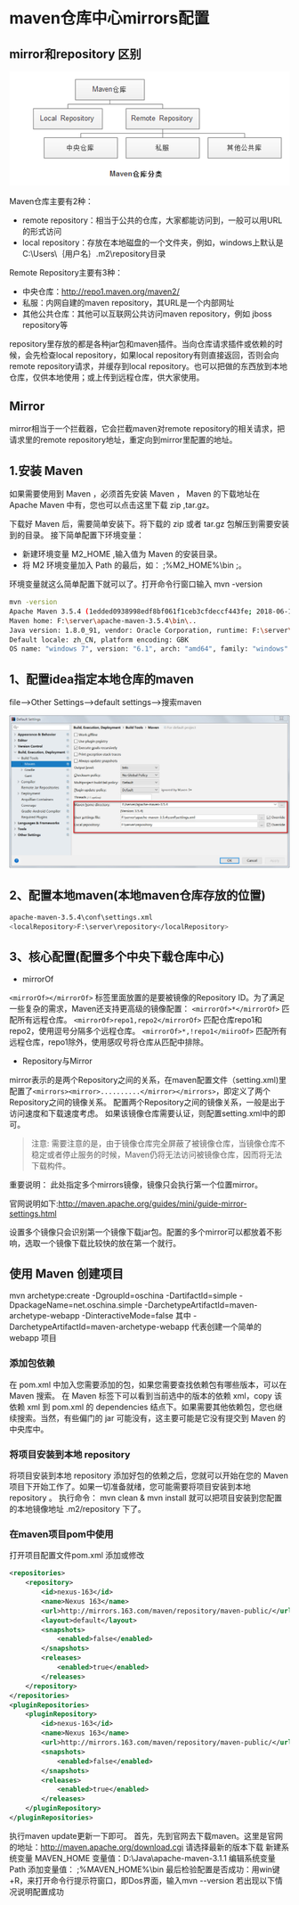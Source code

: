 # maven仓库中心mirrors配置

## mirror和repository 区别

![mirror和repository 区别](img/mirror_diff.png)

Maven仓库主要有2种：
* remote repository：相当于公共的仓库，大家都能访问到，一般可以用URL的形式访问
* local repository：存放在本地磁盘的一个文件夹，例如，windows上默认是C:\Users\｛用户名｝\.m2\repository目录

Remote Repository主要有3种：
* 中央仓库：http://repo1.maven.org/maven2/ 
* 私服：内网自建的maven repository，其URL是一个内部网址 
* 其他公共仓库：其他可以互联网公共访问maven repository，例如 jboss repository等

repository里存放的都是各种jar包和maven插件。当向仓库请求插件或依赖的时候，会先检查local repository，如果local repository有则直接返回，否则会向remote repository请求，并缓存到local repository。也可以把做的东西放到本地仓库，仅供本地使用；或上传到远程仓库，供大家使用。 

## Mirror

mirror相当于一个拦截器，它会拦截maven对remote repository的相关请求，把请求里的remote repository地址，重定向到mirror里配置的地址。

## 1.安装 Maven
 
如果需要使用到 Maven ，必须首先安装 Maven ， Maven 的下载地址在 Apache Maven 中有，您也可以点击这里下载 zip ,tar.gz。

下载好 Maven 后，需要简单安装下。将下载的  zip  或者  tar.gz  包解压到需要安装到的目录。 接下简单配置下环境变量：

* 新建环境变量  M2_HOME  ,输入值为 Maven 的安装目录。
* 将 M2 环境变量加入  Path  的最后，如：  ;%M2_HOME%\bin  ;。

环境变量就这么简单配置下就可以了。打开命令行窗口输入  mvn -version

```bash
mvn -version
Apache Maven 3.5.4 (1edded0938998edf8bf061f1ceb3cfdeccf443fe; 2018-06-18T
Maven home: F:\server\apache-maven-3.5.4\bin\..
Java version: 1.8.0_91, vendor: Oracle Corporation, runtime: F:\server\Ja
Default locale: zh_CN, platform encoding: GBK
OS name: "windows 7", version: "6.1", arch: "amd64", family: "windows"
```

## 1、配置idea指定本地仓库的maven

file-->Other Settings-->default settings-->搜索maven

![maven_idea](img/maven_idea.jpg)

## 2、配置本地maven(本地maven仓库存放的位置)

```bash
apache-maven-3.5.4\conf\settings.xml
<localRepository>F:\server\repository</localRepository>
```
## 3、核心配置(配置多个中央下载仓库中心)

* mirrorOf

`<mirrorOf></mirrorOf>`
标签里面放置的是要被镜像的Repository ID。为了满足一些复杂的需求，Maven还支持更高级的镜像配置： 
`<mirrorOf>*</mirrorOf>` 
匹配所有远程仓库。 
`<mirrorOf>repo1,repo2</mirrorOf>` 
匹配仓库repo1和repo2，使用逗号分隔多个远程仓库。 
`<mirrorOf>*,!repo1</miiroOf>`
匹配所有远程仓库，repo1除外，使用感叹号将仓库从匹配中排除。

* Repository与Mirror

mirror表示的是两个Repository之间的关系，在maven配置文件（setting.xml)里配置了`<mirrors><mirror>..........</mirror></mirrors>`，即定义了两个Repository之间的镜像关系。
配置两个Repository之间的镜像关系，一般是出于访问速度和下载速度考虑。
如果该镜像仓库需要认证，则配置setting.xml中的<server></server>即可。

>注意: 需要注意的是，由于镜像仓库完全屏蔽了被镜像仓库，当镜像仓库不稳定或者停止服务的时候，Maven仍将无法访问被镜像仓库，因而将无法下载构件。

重要说明：
此处指定多个mirrors镜像，镜像只会执行第一个位置mirror。

官网说明如下:http://maven.apache.org/guides/mini/guide-mirror-settings.html

设置多个镜像只会识别第一个镜像下载jar包。配置的多个mirror可以都放着不影响，选取一个镜像下载比较快的放在第一个就行。

## 使用 Maven 创建项目
mvn archetype:create -DgroupId=oschina -DartifactId=simple -DpackageName=net.oschina.simple  -DarchetypeArtifactId=maven-archetype-webapp -DinteractiveMode=false
其中   -DarchetypeArtifactId=maven-archetype-webapp   代表创建一个简单的 webapp 项目

### 添加包依赖

在 pom.xml 中加入您需要添加的包，如果您需要查找依赖包有哪些版本，可以在 Maven 搜索。
在 Maven 标签下可以看到当前选中的版本的依赖 xml，copy 该依赖 xml 到  pom.xml  的  dependencies  结点下。如果需要其他依赖包，您也继续搜索。当然，有些偏门的 jar 可能没有，这主要可能是它没有提交到 Maven 的中央库中。

### 将项目安装到本地 repository

将项目安装到本地 repository
添加好包的依赖之后，您就可以开始在您的 Maven 项目下开始工作了。如果一切准备就绪，您可能需要将项目安装到本地  repository  。
执行命令： mvn clean & mvn install 就可以把项目安装到您配置的本地镜像地址  .m2/repository  下了。

### 在maven项目pom中使用
打开项目配置文件pom.xml
添加或修改
```xml
<repositories>
    <repository>
        <id>nexus-163</id>
        <name>Nexus 163</name>
        <url>http://mirrors.163.com/maven/repository/maven-public/</url>
        <layout>default</layout>
        <snapshots>
            <enabled>false</enabled>
        </snapshots>
        <releases>
            <enabled>true</enabled>
        </releases>
    </repository>
</repositories>
<pluginRepositories>
	<pluginRepository>
        <id>nexus-163</id>
        <name>Nexus 163</name>
        <url>http://mirrors.163.com/maven/repository/maven-public/</url>
        <snapshots>
            <enabled>false</enabled>
        </snapshots>
        <releases>
            <enabled>true</enabled>
        </releases>
    </pluginRepository>
</pluginRepositories>
```
执行maven update更新一下即可。
首先，先到官网去下载maven。这里是官网的地址：http://maven.apache.org/download.cgi  请选择最新的版本下载
新建系统变量   MAVEN_HOME  变量值：D:\Java\apache-maven-3.1.1
编辑系统变量  Path         添加变量值： ;%MAVEN_HOME%\bin
最后检验配置是否成功：用win键+R，来打开命令行提示符窗口，即Dos界面，输入mvn --version  若出现以下情况说明配置成功